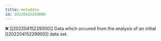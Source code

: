 ```yaml
---
title: metadata
id: 20220415243000
---
```


❌ [[20220415229300]] Data which occured from the analysis of an initial [[20220415229900]] data set.
